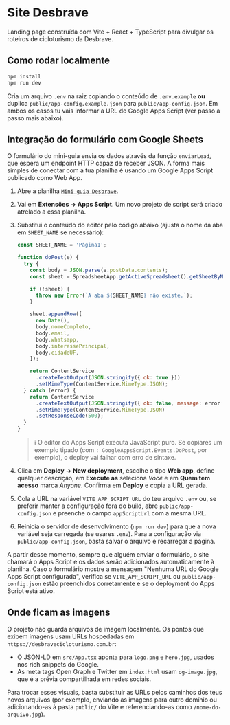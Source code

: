 # Site Desbrave

Landing page construída com Vite + React + TypeScript para divulgar os roteiros de cicloturismo da Desbrave.

## Como rodar localmente

```bash
npm install
npm run dev
```

Cria um arquivo `.env` na raiz copiando o conteúdo de `.env.example` **ou** duplica `public/app-config.example.json` para `public/app-config.json`. Em ambos os casos tu vais informar a URL do Google Apps Script (ver passo a passo mais abaixo).

## Integração do formulário com Google Sheets

O formulário do mini-guia envia os dados através da função `enviarLead`, que espera um endpoint HTTP capaz de receber JSON. A forma mais simples de conectar com a tua planilha é usando um Google Apps Script publicado como Web App.

1. Abre a planilha [`Mini guia Desbrave`](https://docs.google.com/spreadsheets/d/1HjF6eQFk1ZlidNZvPXxYrLsp0nrOAkhkcr4paWzVkOY/edit).
2. Vai em **Extensões → Apps Script**. Um novo projeto de script será criado atrelado a essa planilha.
3. Substitui o conteúdo do editor pelo código abaixo (ajusta o nome da aba em `SHEET_NAME` se necessário):

   ```js
   const SHEET_NAME = 'Página1';

   function doPost(e) {
     try {
       const body = JSON.parse(e.postData.contents);
       const sheet = SpreadsheetApp.getActiveSpreadsheet().getSheetByName(SHEET_NAME);

       if (!sheet) {
         throw new Error(`A aba ${SHEET_NAME} não existe.`);
       }

       sheet.appendRow([
         new Date(),
         body.nomeCompleto,
         body.email,
         body.whatsapp,
         body.interessePrincipal,
         body.cidadeUF,
       ]);

       return ContentService
         .createTextOutput(JSON.stringify({ ok: true }))
         .setMimeType(ContentService.MimeType.JSON);
     } catch (error) {
       return ContentService
         .createTextOutput(JSON.stringify({ ok: false, message: error instanceof Error ? error.message : 'Erro desconhecido' }))
         .setMimeType(ContentService.MimeType.JSON)
         .setResponseCode(500);
     }
   }
   ```
   > ℹ️ O editor do Apps Script executa JavaScript puro. Se copiares um exemplo tipado (com `: GoogleAppsScript.Events.DoPost`, por exemplo), o deploy vai falhar com erro de sintaxe.
4. Clica em **Deploy → New deployment**, escolhe o tipo **Web app**, define qualquer descrição, em **Execute as** seleciona *Você* e em **Quem tem acesso** marca *Anyone*. Confirma em **Deploy** e copia a URL gerada.
5. Cola a URL na variável `VITE_APP_SCRIPT_URL` do teu arquivo `.env` ou, se preferir manter a configuração fora do build, abre `public/app-config.json` e preenche o campo `appScriptUrl` com a mesma URL.
6. Reinicia o servidor de desenvolvimento (`npm run dev`) para que a nova variável seja carregada (se usares `.env`). Para a configuração via `public/app-config.json`, basta salvar o arquivo e recarregar a página.

A partir desse momento, sempre que alguém enviar o formulário, o site chamará o Apps Script e os dados serão adicionados automaticamente à planilha. Caso o formulário mostre a mensagem "Nenhuma URL do Google Apps Script configurada", verifica se `VITE_APP_SCRIPT_URL` ou `public/app-config.json` estão preenchidos corretamente e se o deployment do Apps Script está ativo.

## Onde ficam as imagens

O projeto não guarda arquivos de imagem localmente. Os pontos que exibem imagens usam URLs hospedadas em `https://desbravecicloturismo.com.br`:

- O JSON-LD em `src/App.tsx` aponta para `logo.png` e `hero.jpg`, usados nos rich snippets do Google.
- As meta tags Open Graph e Twitter em `index.html` usam `og-image.jpg`, que é a prévia compartilhada em redes sociais.

Para trocar esses visuais, basta substituir as URLs pelos caminhos dos teus novos arquivos (por exemplo, enviando as imagens para outro domínio ou adicionando-as à pasta `public/` do Vite e referenciando-as como `/nome-do-arquivo.jpg`).
